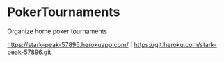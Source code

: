 # PokerTournaments
Organize home poker tournaments

https://stark-peak-57896.herokuapp.com/ | https://git.heroku.com/stark-peak-57896.git
